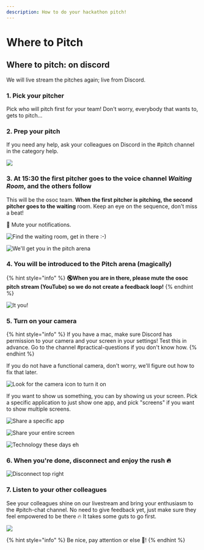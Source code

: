 ```yaml
---
description: How to do your hackathon pitch!
---
```


# Where to Pitch

## Where to pitch: on discord

We will live stream the pitches again; live from Discord.

### 1. Pick your pitcher

Pick who will pitch first for your team! Don't worry, everybody that wants to, gets to pitch...

### 2. Prep your pitch

If you need any help, ask your colleagues on Discord in the \#pitch channel in the category help.

![](../.gitbook/assets/screenshot-2020-07-06-at-11.34.24.png)

### 3. At 15:30 the first pitcher goes to the voice channel _Waiting Room_, and the others follow

This will be the osoc team. **When the first pitcher is pitching, the second pitcher goes to the waiting** room. Keep an eye on the sequence, don't miss a beat!

🔕 Mute your notifications.

![Find the waiting room, get in there :-\)](../.gitbook/assets/screenshot-2020-07-06-at-10.24.21.png)

![We&apos;ll get you in the pitch arena](../.gitbook/assets/screenshot-2020-07-06-at-10.24.42.png)

### 4. You will be introduced to the Pitch arena \(magically\)

{% hint style="info" %}
**🔇When you are in there, please mute the osoc pitch stream \(YouTube\) so we do not create a feedback loop!**
{% endhint %}

![It you!](../.gitbook/assets/screenshot-2020-07-06-at-10.27.02.png)

### 5. Turn on your camera

{% hint style="info" %}
If you have a mac, make sure Discord has permission to your camera and your screen in your settings! Test this in advance. Go to the channel \#practical-questions if you don't know how.
{% endhint %}

If you do not have a functional camera, don't worry, we'll figure out how to fix that later.

![Look for the camera icon to turn it on](../.gitbook/assets/screenshot-2020-07-06-at-10.27.16.png)

If you want to show us something, you can by showing us your screen. Pick a specific application to just show one app, and pick "screens" if you want to show multiple screens.

![Share a specific app](../.gitbook/assets/screenshot-2020-07-06-at-10.27.41-2-.png)

![Share your entire screen](../.gitbook/assets/screenshot-2020-07-06-at-10.27.45-2-.png)

![Technology these days eh](../.gitbook/assets/screenshot-2020-07-06-at-10.28.01.png)

### 6. When you're done, disconnect and enjoy the rush 🔥

![Disconnect top right](../.gitbook/assets/screenshot-2020-07-06-at-10.25.20.png)

### 7. Listen to your other colleagues

See your colleagues shine on our livestream and bring your enthusiasm to the \#pitch-chat channel. No need to give feedback yet, just make sure they feel empowered to be there 🔥 It takes some guts to go first.

![](../.gitbook/assets/screenshot-2020-07-06-at-11.49.52.png)

{% hint style="info" %}
Be nice, pay attention or else 😬!
{% endhint %}

